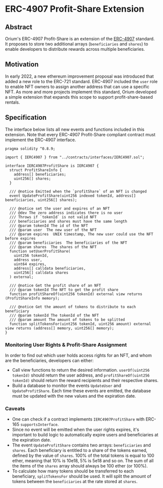 # ERC-4907 Profit-Share Extension

## Abstract

Orium's ERC-4907 Profit-Share is an extension of the [ERC-4907](https://github.com/ethereum/EIPs/blob/master/EIPS/eip-4907.md)
standard. It proposes to store two additional arrays (`beneficiaries` and `shares`) to enable developers to distribute
rewards across multiple beneficiaries.

## Motivation

In early 2022, a new ethereum improvement proposal was introduced that added a new role to the ERC-721 standard.
ERC-4907 included the `user` role to enable NFT owners to assign another address that can use a specific NFT. As more
and more projects implement this standard, Orium developed a simple extension that expands this scope to support
profit-share-based rentals.

## Specification

The interface below lists all new events and functions included in this extension. Note that every ERC-4907
Profit-Share compliant contract must implement the ERC-4907 interface.

```solidity
pragma solidity ^0.8.9;

import { IERC4907 } from "../contracts/interfaces/IERC4907.sol";

interface IERC4907ProfitShare is IERC4907 {
  struct ProfitShareInfo {
    address[] beneficiaries;
    uint256[] shares;
  }

  /// @notice Emitted when the `profitShare` of an NFT is changed
  event UpdateProfitShare(uint256 indexed tokenId, address[] beneficiaries, uint256[] shares);

  /// @notice set the user and expires of an NFT
  /// @dev The zero address indicates there is no user
  /// Throws if `tokenId` is not valid NFT
  /// beneficiaries and shares must have the same length
  /// @param tokenId The id of the NFT
  /// @param user  The new user of the NFT
  /// @param expires  UNIX timestamp, The new user could use the NFT before expires
  /// @param beneficiaries  The beneficiaries of the NFT
  /// @param shares  The shares of the NFT
  function setUserProfitShare(
    uint256 tokenId,
    address user,
    uint64 expires,
    address[] calldata beneficiaries,
    uint256[] calldata shares
  ) external;
  
  /// @notice Get the profit share of an NFT
  /// @param tokenId The NFT to get the profit share
  function profitShareOf(uint256 tokenId) external view returns (ProfitShareInfo memory);
  
  /// @notice Get the amount of tokens to distribute to each beneficiary
  /// @param tokenId The tokenId of the NFT
  /// @param amount The amount of tokens to be splitted
  function splitTokensFor(uint256 tokenId, uint256 amount) external view returns (address[] memory, uint256[] memory);
}
```

### Monitoring User Rights & Profit-Share Assignment

In order to find out which user holds access rights for an NFT, and whom are the beneficiaries, developers can either:

- Call view functions to return the desired information. `userOf(uint256 tokenId)` should return the user address, and
  `profitShareOf(uint256 tokenId)` should return the reward recipients and their respective shares.
- Build a database to monitor the events `UpdateUser` and `UpdateProfitShare`. Each time these events are emitted, the
  database must be updated with the new values and the expiration date.

### Caveats

- One can check if a contract implements `IERC4907ProfitShare` with ERC-165 `supportsInterface`.
- Since no event will be emitted when the user rights expires, it's important to build logic to automatically expire
  users and beneficiaries at the expiration date.
- The event `UpdateProfitShare` contains two arrays: `beneficiaries` and `shares`. Each beneficiary is entitled to a 
  share of the tokens earned, defined by the value of `shares`. 100% of the total tokens is equal to 100 ether, 
  meaning that 10% is 10e18, 5% is 5e18 and so on. The sum of all the items of the `shares` array should always be
  100 ether (or 100%).
- To calculate how many tokens should be transferred to each beneficiary, `splitTokensFor` should be used. It will split the
  amount of tokens between the `beneficiaries` at the rate stored at `shares`.
